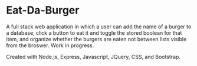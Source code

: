 # Eat-Da-Burger

A full stack web application in which a user can add the name of a burger to a database, click a button to eat it and toggle the stored boolean for that item, and organize whether the burgers are eaten not between lists visible from the broswer. Work in progress. 

Created with Node.js, Express, Javascript, JQuery, CSS, and Bootstrap. 
